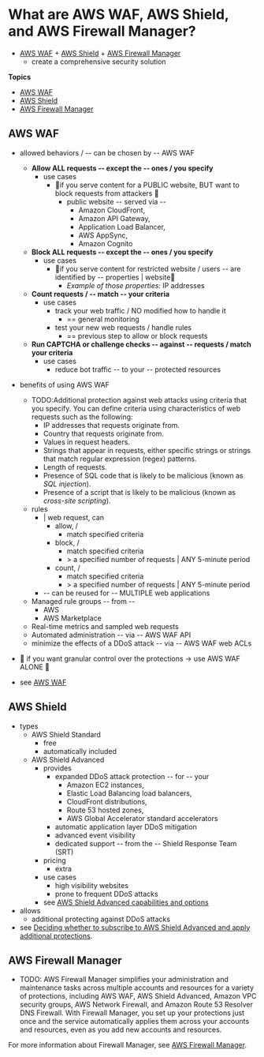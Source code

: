 # What are AWS WAF, AWS Shield, and AWS Firewall Manager?<a name="what-is-aws-waf"></a>

* [AWS WAF](waf-chapter.md) + [AWS Shield](shield-chapter.md) + [AWS Firewall Manager](fms-chapter.md)
  * create a comprehensive security solution

**Topics**
+ [AWS WAF](#waf-intro)
+ [AWS Shield](#ddos-intro)
+ [AWS Firewall Manager](#fms-intro)

## AWS WAF<a name="waf-intro"></a>

* allowed behaviors / -- can be chosen by -- AWS WAF
  + **Allow ALL requests -- except the -- ones / you specify**
    + use cases
      + 👀if you serve content for a PUBLIC website, BUT want to block requests from attackers 👀 
        + public website -- served via --
          + Amazon CloudFront,
          + Amazon API Gateway,
          + Application Load Balancer,
          + AWS AppSync,
          + Amazon Cognito
  + **Block ALL requests -- except the -- ones / you specify**
    + use cases
      + 👀if you serve content for restricted website / users -- are identified by -- properties | website👀
        + _Example of those properties:_ IP addresses 
  + **Count requests / -- match -- your criteria**
    + use cases
      + track your web traffic / NO modified how to handle it
        + == general monitoring
      + test your new web requests / handle rules 
        + == previous step to allow or block requests  
  + **Run CAPTCHA or challenge checks -- against -- requests / match your criteria**
    + use cases
      + reduce bot traffic -- to your -- protected resources

* benefits of using AWS WAF
  + TODO:Additional protection against web attacks using criteria that you specify\. You can define criteria using characteristics of web requests such as the following:
    + IP addresses that requests originate from\.
    + Country that requests originate from\.
    + Values in request headers\.
    + Strings that appear in requests, either specific strings or strings that match regular expression \(regex\) patterns\.
    + Length of requests\.
    + Presence of SQL code that is likely to be malicious \(known as *SQL injection*\)\.
    + Presence of a script that is likely to be malicious \(known as *cross\-site scripting*\)\.
  + rules
    + | web request, can
      + allow, /
        + match specified criteria
      + block, /
        + match specified criteria
        + \> a specified number of requests | ANY 5\-minute period
      + count, /
        + match specified criteria
        + \> a specified number of requests | ANY 5\-minute period 
    + -- can be reused for -- MULTIPLE web applications
  + Managed rule groups -- from --
    + AWS
    + AWS Marketplace
  + Real\-time metrics and sampled web requests
  + Automated administration -- via -- AWS WAF API
  + minimize the effects of a DDoS attack -- via -- AWS WAF web ACLs 

* 👀 if you want granular control over the protections -> use AWS WAF ALONE 👀
* see [AWS WAF](waf-chapter.md)

## AWS Shield<a name="ddos-intro"></a>

* types
  * AWS Shield Standard
    * free
    * automatically included 
  * AWS Shield Advanced
    * provides 
      * expanded DDoS attack protection -- for -- your
        * Amazon EC2 instances, 
        * Elastic Load Balancing load balancers,
        * CloudFront distributions, 
        * Route 53 hosted zones,
        * AWS Global Accelerator standard accelerators
      * automatic application layer DDoS mitigation
      * advanced event visibility
      * dedicated support -- from the -- Shield Response Team \(SRT\)
    * pricing
      * extra
    * use cases
      * high visibility websites
      * prone to frequent DDoS attacks
    * see [AWS Shield Advanced capabilities and options](ddos-advanced-summary-capabilities.md)
* allows
  * additional protecting  against DDoS attacks
* see [Deciding whether to subscribe to AWS Shield Advanced and apply additional protections](ddos-advanced-summary-deciding.md)\.

## AWS Firewall Manager<a name="fms-intro"></a>

* TODO: 
AWS Firewall Manager simplifies your administration and maintenance tasks across multiple accounts and resources for a variety of protections, including AWS WAF, AWS Shield Advanced, Amazon VPC security groups, AWS Network Firewall, and Amazon Route 53 Resolver DNS Firewall\. With Firewall Manager, you set up your protections just once and the service automatically applies them across your accounts and resources, even as you add new accounts and resources\. 

For more information about Firewall Manager, see [AWS Firewall Manager](fms-chapter.md)\.